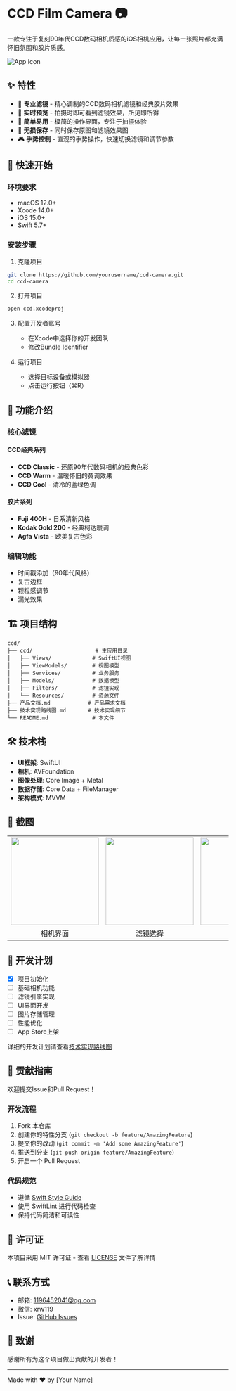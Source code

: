 # CCD Film Camera 📷

一款专注于复刻90年代CCD数码相机质感的iOS相机应用，让每一张照片都充满怀旧氛围和胶片质感。

![App Icon](./Assets/app-icon.png)

## ✨ 特性

- 🎨 **专业滤镜** - 精心调制的CCD数码相机滤镜和经典胶片效果
- 📸 **实时预览** - 拍摄时即可看到滤镜效果，所见即所得
- 🎯 **简单易用** - 极简的操作界面，专注于拍摄体验
- 💾 **无损保存** - 同时保存原图和滤镜效果图
- 🎮 **手势控制** - 直观的手势操作，快速切换滤镜和调节参数

## 🚀 快速开始

### 环境要求

- macOS 12.0+
- Xcode 14.0+
- iOS 15.0+
- Swift 5.7+

### 安装步骤

1. 克隆项目
```bash
git clone https://github.com/yourusername/ccd-camera.git
cd ccd-camera
```

2. 打开项目
```bash
open ccd.xcodeproj
```

3. 配置开发者账号
   - 在Xcode中选择你的开发团队
   - 修改Bundle Identifier

4. 运行项目
   - 选择目标设备或模拟器
   - 点击运行按钮（⌘R）

## 📱 功能介绍

### 核心滤镜

#### CCD经典系列
- **CCD Classic** - 还原90年代数码相机的经典色彩
- **CCD Warm** - 温暖怀旧的黄调效果
- **CCD Cool** - 清冷的蓝绿色调

#### 胶片系列
- **Fuji 400H** - 日系清新风格
- **Kodak Gold 200** - 经典柯达暖调
- **Agfa Vista** - 欧美复古色彩

### 编辑功能
- 时间戳添加（90年代风格）
- 复古边框
- 颗粒感调节
- 漏光效果

## 🏗 项目结构

```
ccd/
├── ccd/                    # 主应用目录
│   ├── Views/             # SwiftUI视图
│   ├── ViewModels/        # 视图模型
│   ├── Services/          # 业务服务
│   ├── Models/            # 数据模型
│   ├── Filters/           # 滤镜实现
│   └── Resources/         # 资源文件
├── 产品文档.md            # 产品需求文档
├── 技术实现路线图.md       # 技术实现细节
└── README.md              # 本文件
```

## 🛠 技术栈

- **UI框架**: SwiftUI
- **相机**: AVFoundation
- **图像处理**: Core Image + Metal
- **数据存储**: Core Data + FileManager
- **架构模式**: MVVM

## 📸 截图

<table>
  <tr>
    <td><img src="./Screenshots/camera.png" width="200"/></td>
    <td><img src="./Screenshots/filters.png" width="200"/></td>
    <td><img src="./Screenshots/gallery.png" width="200"/></td>
  </tr>
  <tr>
    <td align="center">相机界面</td>
    <td align="center">滤镜选择</td>
    <td align="center">相册浏览</td>
  </tr>
</table>

## 🎯 开发计划

- [x] 项目初始化
- [ ] 基础相机功能
- [ ] 滤镜引擎实现
- [ ] UI界面开发
- [ ] 图片存储管理
- [ ] 性能优化
- [ ] App Store上架

详细的开发计划请查看[技术实现路线图](./技术实现路线图.md)

## 🤝 贡献指南

欢迎提交Issue和Pull Request！

### 开发流程

1. Fork 本仓库
2. 创建你的特性分支 (`git checkout -b feature/AmazingFeature`)
3. 提交你的改动 (`git commit -m 'Add some AmazingFeature'`)
4. 推送到分支 (`git push origin feature/AmazingFeature`)
5. 开启一个 Pull Request

### 代码规范

- 遵循 [Swift Style Guide](https://github.com/raywenderlich/swift-style-guide)
- 使用 SwiftLint 进行代码检查
- 保持代码简洁和可读性

## 📄 许可证

本项目采用 MIT 许可证 - 查看 [LICENSE](LICENSE) 文件了解详情

## 📞 联系方式

- 邮箱: 1196452041@qq.com
- 微信: xrw119
- Issue: [GitHub Issues](https://github.com/xiarongwen/ccd-cam-app)

## 🙏 致谢

感谢所有为这个项目做出贡献的开发者！

---

Made with ❤️ by [Your Name] 